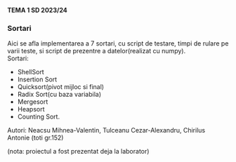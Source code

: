 <b> TEMA 1 SD 2023/24 </b>
<br>
<h3> Sortari </h3>
Aici se afla implementarea a 7 sortari, cu script de testare, timpi de rulare pe varii teste, si script de prezentre a datelor(realizat cu numpy). <br>
Sortari:
<ul>
  <li> ShellSort </li>
  <li> Insertion Sort</li>
  <li> Quicksort(pivot mijloc si final)</li>
  <li> Radix Sort(cu baza variabila)</li>
  <li> Mergesort </li>
  <li> Heapsort </li>
  <li> Counting Sort.</li>
</ul>
Autori: Neacsu Mihnea-Valentin, Tulceanu Cezar-Alexandru, Chirilus Antonie (toti gr.152)

(nota: proiectul a fost prezentat deja la laborator)
